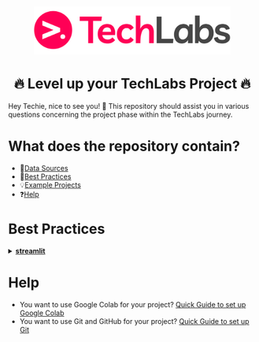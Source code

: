 
<p align="center"> <img width="400px" src="https://github.com/HendrikLinn/TechLabs_Projects/blob/main/.github/LOGO.png" alt="TechLabs Logo" /> </p>

<h1 align="center">🔥 Level up your TechLabs Project 🔥</h1>
Hey Techie, nice to see you! 🙂
This repository should assist you in various questions concerning the project phase within the TechLabs journey.


# What does the repository contain?
- 📂[Data Sources](https://github.com/HendrikLinn/TechLabs_Projects/blob/main/datasets/README.md)
- 🧭[Best Practices](#BestPractices)
- 💡[Example Projects](https://github.com/HendrikLinn/TechLabs_Projects/blob/main/example_projects/README.md)
- ❓[Help](#Help)

# Best Practices <a name="BestPractices"></a>
<details>
<summary>
  <a id="streamlit"></a>
  <b><a href="https://streamlit.io/">streamlit</a></b>
</summary>

Streamlit is a nice and easy way to give your project a nice and intuitive interface without having to know anything about Frontend WebDev! 
Simply install the ``streamlit`` Python package and get started!
</details>

# Help <a name="Help"></a>
- You want to use Google Colab for your project? [Quick Guide to set up Google Colab](https://medium.com/@shibugarg0303/run-entire-python-project-on-google-colab-10de1871c9a5)
- You want to use Git and GitHub for your project? [Quick Guide to set up Git](https://docs.github.com/en/get-started/getting-started-with-git/set-up-git)
